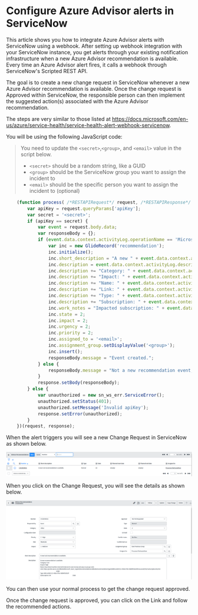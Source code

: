 # Configure Azure Advisor alerts in ServiceNow

This article shows you how to integrate Azure Advisor alerts with ServiceNow using a webhook. After setting up webhook integration with your ServiceNow instance, you get alerts through your existing notification infrastructure when a new Azure Advisor recommendation is available. Every time an Azure Advisor alert fires, it calls a webhook through ServiceNow's Scripted REST API.

The goal is to create a new change request in ServiceNow whenever a new Azure Advisor recommendation is available. Once the change request is Approved within ServiceNow, the responsible person can then implement the suggested action(s) associated with the Azure Advisor recommendation.

The steps are very similar to those listed at https://docs.microsoft.com/en-us/azure/service-health/service-health-alert-webhook-servicenow.

You will be using the following JavaScript code:

>You need to update the `<secret>`,`<group>`, and `<email>` value in the script below.
>* `<secret>` should be a random string, like a GUID
>* `<group>` should be the ServiceNow group you want to assign the incident to
>* `<email>` should be the specific person you want to assign the incident to (optional)
>

```javascript
    (function process( /*RESTAPIRequest*/ request, /*RESTAPIResponse*/ response) {
        var apiKey = request.queryParams['apiKey'];
        var secret = '<secret>';
        if (apiKey == secret) {
            var event = request.body.data;
            var responseBody = {};
            if (event.data.context.activityLog.operationName == 'Microsoft.Advisor/recommendations/available/action') {
                var inc = new GlideRecord('recommendation');
                inc.initialize();
                inc.short_description = "A new " + event.data.context.activityLog.properties.recommendationCategory + " recommendation is available.";
                inc.description = event.data.context.activityLog.description + "\n";
                inc.description += "Category: " + event.data.context.activityLog.properties.recommendationCategory + "\n";
                inc.description += "Impact: " + event.data.context.activityLog.properties.recommendationImpact + "\n";
                inc.description += "Name: " + event.data.context.activityLog.properties.recommendationName + "\n";
                inc.description += "Link: " + event.data.context.activityLog.properties.recommendationResourceLink + "\n";
                inc.description += "Type: " + event.data.context.activityLog.properties.recommendationType + "\n";
                inc.description += "Subscription: " + event.data.context.activityLog.subscriptionId + "\n";
                inc.work_notes = "Impacted subscription: " + event.data.context.activityLog.subscriptionId;
                inc.state = 2;
                inc.impact = 2;
                inc.urgency = 2;
                inc.priority = 2;
                inc.assigned_to = '<email>';
                inc.assignment_group.setDisplayValue('<group>');
                inc.insert();
                responseBody.message = "Event created.";
            } else {
                responseBody.message = "Not a new recommendation event, ignored.";
            }
            response.setBody(responseBody);
        } else {
            var unauthorized = new sn_ws_err.ServiceError();
            unauthorized.setStatus(401);
            unauthorized.setMessage('Invalid apiKey');
            response.setError(unauthorized);
        }
    })(request, response);
```

When the alert triggers you will see a new Change Request in ServiceNow as shown below.

![New Change Request](./images/new-change-request.PNG)

When you click on the Change Request, you will see the details as shown below.

![Change Request Details](./images/change-request-details.PNG)

You can then use your normal process to get the change request approved.

Once the change request is approved, you can click on the Link and follow the recommended actions.
